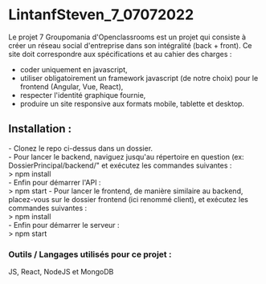 # LintanfSteven_7_07072022

Le projet 7 Groupomania d'Openclassrooms est un projet qui consiste à créer un réseau social d'entreprise dans son intégralité (back + front).
Ce site doit correspondre aux spécifications et au cahier des charges :
 - coder uniquement en javascript,
 - utiliser obligatoirement un framework javascript (de notre choix) pour le frontend (Angular, Vue, React),
 - respecter l'identité graphique fournie,
 - produire un site responsive aux formats mobile, tablette et desktop.

<h2>Installation :</h2>
- Clonez le repo ci-dessus dans un dossier. <br>
- Pour lancer le backend, naviguez jusqu'au répertoire en question (ex: DossierPrincipal/backend/" et exécutez les commandes suivantes : <br> 
 > npm install <br>
- Enfin pour démarrer l'API : <br>
 > npm start
 - Pour lancer le frontend, de manière similaire au backend, placez-vous sur le dossier frontend (ici renommé client), et exécutez les commandes suivantes :<br>
 > npm install <br>
- Enfin pour démarrer le serveur : <br>
 > npm start
 
 
 <h3>Outils / Langages utilisés pour ce projet :</h3>
 JS, React, NodeJS et MongoDB
